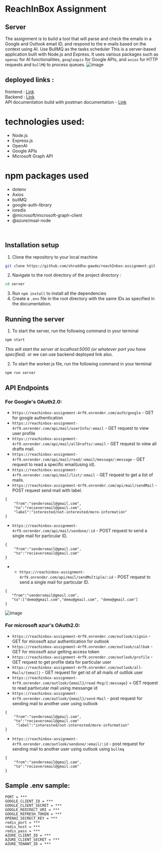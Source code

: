 # ReachInBox Assignment

## Server
The assignment is to build a tool that will parse and check the emails in a Google and Outlook email ID, and
respond to the e-mails based on the context using AI. Use BullMQ as the tasks scheduler
This is a server-based application built with Node.js and Express. It uses various packages such as  `openai` for AI functionalities, `googleapis` for Google APIs, and `axios` for HTTP requests and `bullMQ` to process queues.
![image](https://github.com/shraddha-gawde/reachInbox-assignment/assets/101090200/0237adc4-c817-4d79-9b09-fc0b27f34e6e)

## deployed links :
frontend : [Link](https://reach-inbox-assignment.vercel.app/)
<br>
Backend : [Link](https://reachinbox-assignment-4rf9.onrender.com)
<br>
API documentation build with postman documentation - [Link](https://documenter.getpostman.com/view/31971527/2sA35D43FE)

# technologies used:
- Node.js
- Express.js
- OpenAI
- Google APIs
- Microsoft Graph API
# npm packages used
- dotenv
- Axios
- bullMQ
- google-auth-library
- ioredis
- @microsoft/microsoft-graph-client
- @azure/msal-node

<br>

## Installation setup
1. Clone the repository to your local machine
```bash
git clone https://github.com/shraddha-gawde/reachInbox-assignment.git
```
2. Navigate to the root directory of the project directory :
```bash 
cd server
```
3. Run `npm install` to install all the dependencies
4. Create a `.env` file in the root directory with the same IDs as specified in the documentation.

## Running the server
1. To start the server, run the following command in your terminal
```bash
npm start
```
*This will start the server at localhost:5000 (or whatever port you have specified).*
or we can use backend deployed link also.

2. To start the worker.js file, run the following command in your terminal
```bash
npm run server
```

## API Endpoints

### For Google's OAuth2.0:
- `https://reachinbox-assignment-4rf9.onrender.com/auth/google` - GET for google authentication
- `https://reachinbox-assignment-4rf9.onrender.com/api/mail/userInfo/:email` - GET request to view user profile
- `https://reachinbox-assignment-4rf9.onrender.com/api/mail/allDrafts/:email` - GET request to view all drafts mail.
- `https://reachinbox-assignment-4rf9.onrender.com/api/mail/read/:email/message/:message` - GET request to read a specific email(using id).
- `https://reachinbox-assignment-4rf9.onrender.com/api/mail/list/:email` - GET request to get a list of mails.
- `https://reachinbox-assignment-4rf9.onrender.com/api/mail/sendMail` - POST request send mail with label.
```
{
    "from":"sendersmail@gmail.com",
    "to":"recieversmail@gmail.com",
    "label":"interested/not-interested/more-information"
}
```
- `https://reachinbox-assignment-4rf9.onrender.com/api/mail/sendone/:id` - POST request to send a single mail for particular ID.
```
{
    "from":"sendersmail@gmail.com",
    "to":"recieversmail@gmail.com"
}
```
- - `https://reachinbox-assignment-4rf9.onrender.com/api/mail/sendMultiple/:id` - POST request to send a single mail for particular ID.
 ```
{
    "from":"sendersmail@gmail.com",
    "to":["demo@gmail.com","demo@gmail.com", "demo@gmail.com"]
}
```
![image](https://github.com/shraddha-gawde/reachInbox-assignment/assets/101090200/e0bbbdce-1ec4-46c4-8335-e049f7f5b5c7)

### For microsoft azur's OAuth2.0:

- `https://reachinbox-assignment-4rf9.onrender.com/outlook/signin` - GET for micosoft azur authentication for outlook
- `https://reachinbox-assignment-4rf9.onrender.com/outlook/callbak` - GET for micosoft azur getting access token
- `https://reachinbox-assignment-4rf9.onrender.com/outlook/profile` - GET request to get profile data for particular user
- `https://reachinbox-assignment-4rf9.onrender.com/outlook/all-Mails/{email}` - GET request for get ist of all mails of outllok user
- `https://reachinbox-assignment-4rf9.onrender.com/outlook/{email}/read-Msg/{:message}` = GET request to read partivcular mail using messange id
- `https://reachinbox-assignment-4rf9.onrender.com/outlook/{email}/send-Mail` - post request for sending mail to another user using outlook
```
{
    "from":"sendersmail@gmail.com",
    "to":"recieversmail@gmail.com"
     "label":"interested/not-interested/more-information"
}
```
- `https://reachinbox-assignment-4rf9.onrender.com/outlook/sendone/:email/:id` - post request for sending mail to another user using outlook using `bullmq`
```
{
    "from":"sendersmail@gmail.com",
    "to":"recieversmail@gmail.com"
}
```

## Sample .env sample:
```
PORT = ***
GOOGLE_CLIENT_ID = ***
GOOGLE_CLIENT_SECRET = ***
GOOGLE_REDIRECT_URI = ***
GOOGLE_REFRESH_TOKEN = ***
OPENAI_SECRECT_KEY = ***
redis_port = ***
redis_host = ***
redis_pass = ***
AZURE_CLIENT_ID = ***
AZURE_CLIENT_SECRET = *** 
AZURE_TENANT_ID = ***
```

